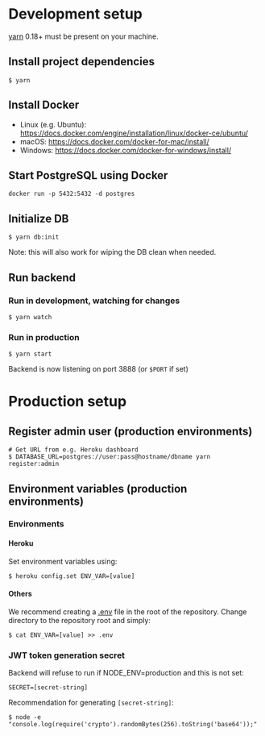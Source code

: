# Development setup

[yarn](https://github.com/yarnpkg/yarn) 0.18+ must be present on your machine.

## Install project dependencies
```
$ yarn
```

## Install Docker

- Linux (e.g. Ubuntu): https://docs.docker.com/engine/installation/linux/docker-ce/ubuntu/
- macOS: https://docs.docker.com/docker-for-mac/install/
- Windows: https://docs.docker.com/docker-for-windows/install/

## Start PostgreSQL using Docker
```
docker run -p 5432:5432 -d postgres
```

## Initialize DB
```
$ yarn db:init
```

Note: this will also work for wiping the DB clean when needed.

## Run backend
### Run in development, watching for changes
```
$ yarn watch
```

### Run in production
```
$ yarn start
```

Backend is now listening on port 3888 (or `$PORT` if set)

# Production setup
## Register admin user (production environments)
```
# Get URL from e.g. Heroku dashboard
$ DATABASE_URL=postgres://user:pass@hostname/dbname yarn register:admin
```

## Environment variables (production environments)
### Environments
#### Heroku

Set environment variables using:

```
$ heroku config.set ENV_VAR=[value]
```

#### Others

We recommend creating a [.env](https://www.npmjs.com/package/dotenv) file in
the root of the repository. Change directory to the repository root and simply:

```
$ cat ENV_VAR=[value] >> .env
```

### JWT token generation secret
Backend will refuse to run if NODE_ENV=production and this is not set:
```
SECRET=[secret-string]
```

Recommendation for generating `[secret-string]`:
```
$ node -e "console.log(require('crypto').randomBytes(256).toString('base64'));"
```

